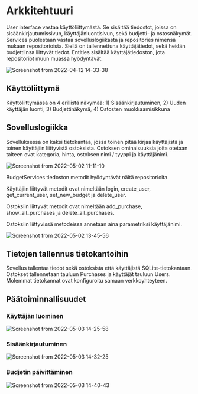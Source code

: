 # Arkkitehtuuri

User interface vastaa käyttöliittymästä. Se sisältää tiedostot, joissa on sisäänkirjautumissivun,
käyttäjänluontisivun, sekä budjetti- ja ostosnäkymät. Services puolestaan vastaa sovelluslogiikasta 
ja repositories nimensä mukaan repositorioista. Siellä on tallennettuna käyttäjätiedot, sekä heidän 
budjettiinsa liittyvät tiedot. Entities sisältää käyttäjätiedoston, jota repositoriot muun muassa hyödyntävät.

![Screenshot from 2022-04-12 14-33-38](https://user-images.githubusercontent.com/96332972/162951455-54bb2406-830a-4327-8935-193eec9b02b2.png)


## Käyttöliittymä

Käyttöliittymässä on 4 erillistä näkymää: 1) Sisäänkirjautuminen, 2) Uuden käyttäjän luonti, 3) Budjettinäkymä, 4) Ostosten muokkaamisikkuna


## Sovelluslogiikka

Sovelluksessa on kaksi tietokantaa, jossa toinen pitää kirjaa käyttäjistä ja toinen käyttäjiin liittyvistä ostoksista. Ostoksen ominaisuuksia 
joita otetaan talteen ovat kategoria, hinta, ostoksen nimi / tyyppi ja käyttäjänimi.

![Screenshot from 2022-05-02 11-11-10](https://user-images.githubusercontent.com/96332972/166204313-8d3f59a5-8dae-472d-aa7b-89d2f2543f4d.png)


BudgetServices tiedoston metodit hyödyntävät näitä repositorioita.

Käyttäjiin liittyvät metodit ovat nimeltään login, create_user, get_current_user, set_new_budget ja delete_user.

Ostoksiin liittyvät metodit ovat nimeltään add_purchase, show_all_purchases ja delete_all_purchases.

Ostoksiin liittyvissä metodeissa annetaan aina parametriksi käyttäjänimi.

![Screenshot from 2022-05-02 13-45-56](https://user-images.githubusercontent.com/96332972/166222558-cd0e6848-d5c2-4ff6-af1b-e1b0c9e48086.png)



## Tietojen tallennus tietokantoihin

Sovellus tallentaa tiedot sekä ostoksista että käyttäjistä SQLite-tietokantaan. Ostokset tallennetaan tauluun Purchases ja käyttäjät tauluun Users.
Molemmat tietokannat ovat konfiguroitu samaan verkkoyhteyteen.


## Päätoiminnallisuudet

### Käyttäjän luominen

![Screenshot from 2022-05-03 14-25-58](https://user-images.githubusercontent.com/96332972/166447095-f9cc13b7-daa8-477c-9959-846bba0e8183.png)

### Sisäänkirjautuminen

![Screenshot from 2022-05-03 14-32-25](https://user-images.githubusercontent.com/96332972/166447136-89dcd7fe-2193-4708-b2dd-b72b101c1ce8.png)


### Budjetin päivittäminen

![Screenshot from 2022-05-03 14-40-43](https://user-images.githubusercontent.com/96332972/166447172-215cca55-eacc-4be4-ae31-dd0b5ba7fcde.png)
